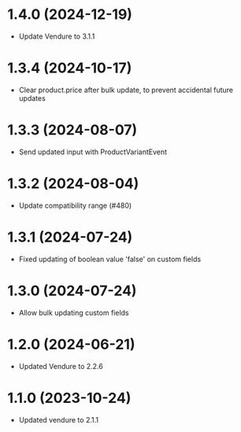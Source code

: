 # 1.4.0 (2024-12-19)

- Update Vendure to 3.1.1

# 1.3.4 (2024-10-17)

- Clear product.price after bulk update, to prevent accidental future updates

# 1.3.3 (2024-08-07)

- Send updated input with ProductVariantEvent

# 1.3.2 (2024-08-04)

- Update compatibility range (#480)

# 1.3.1 (2024-07-24)

- Fixed updating of boolean value 'false' on custom fields

# 1.3.0 (2024-07-24)

- Allow bulk updating custom fields

# 1.2.0 (2024-06-21)

- Updated Vendure to 2.2.6

# 1.1.0 (2023-10-24)

- Updated vendure to 2.1.1

